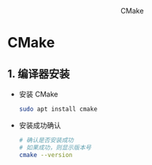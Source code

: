 <div align="center">
CMake
</div> 

# CMake

## 1. 编译器安装
- 安装 CMake
  ```bash
  sudo apt install cmake
  ```
- 安装成功确认
  ```bash
  # 确认是否安装成功
  # 如果成功，则显示版本号
  cmake --version
  ```

